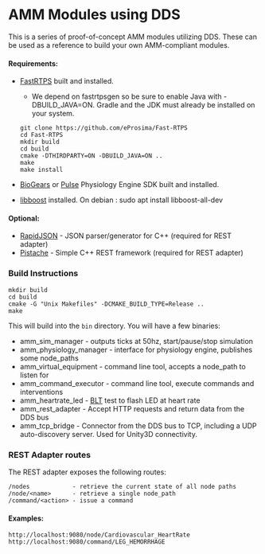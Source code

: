
# AMM Modules using DDS

This is a series of proof-of-concept AMM modules utilizing DDS.  These can be used as a reference to build your own AMM-compliant modules.

#### Requirements:
* [FastRTPS](https://github.com/eProsima/Fast-RTPS) built and installed. 
   * We depend on fastrtpsgen so be sure to enable Java with -DBUILD_JAVA=ON. Gradle and the JDK must already be installed on your system.
   
   ```
   git clone https://github.com/eProsima/Fast-RTPS
   cd Fast-RTPS
   mkdir build
   cd build
   cmake -DTHIRDPARTY=ON -DBUILD_JAVA=ON .. 
   make
   make install
   ```

    
* [BioGears](https://github.com/BioGearsEngine/Engine) or [Pulse](https://gitlab.kitware.com/physiology/engine) Physiology Engine SDK built and installed. 

* [libboost](http://www.boost.org) installed. On debian : sudo apt install libboost-all-dev 

#### Optional:
* [RapidJSON](https://github.com/miloyip/rapidjson) - JSON parser/generator for C++ (required for REST adapter) 
* [Pistache](https://github.com/oktal/pistache) - Simple C++ REST framework (required for REST adapter)

### Build Instructions

```
mkdir build
cd build
cmake -G "Unix Makefiles" -DCMAKE_BUILD_TYPE=Release ..
make
```

This will build into the `bin` directory.  You will have a few binaries:

* amm_sim_manager - outputs ticks at 50hz, start/pause/stop simulation
* amm_physiology_manager - interface for physiology engine, publishes some node_paths
* amm_virtual_equipment - command line tool, accepts a node_path to listen for
* amm_command_executor - command line tool, execute commands and interventions
* amm_heartrate_led - [BLT](https://github.com/AdvancedModularManikin/development-kit/wiki/AMMDK-Overview) test to flash LED at heart rate
* amm_rest_adapter - Accept HTTP requests and return data from the DDS bus
* amm_tcp_bridge - Connector from the DDS bus to TCP, including a UDP auto-discovery server.  Used for Unity3D connectivity.


### REST Adapter routes
The REST adapter exposes the following routes:
```
/nodes            - retrieve the current state of all node paths
/node/<name>      - retrieve a single node_path
/command/<action> - issue a command
```

#### Examples: 
```
http://localhost:9080/node/Cardiovascular_HeartRate
http://localhost:9080/command/LEG_HEMORRHAGE
```
